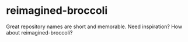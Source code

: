 # reimagined-broccoli
Great repository names are short and memorable. Need inspiration? How about reimagined-broccoli?
